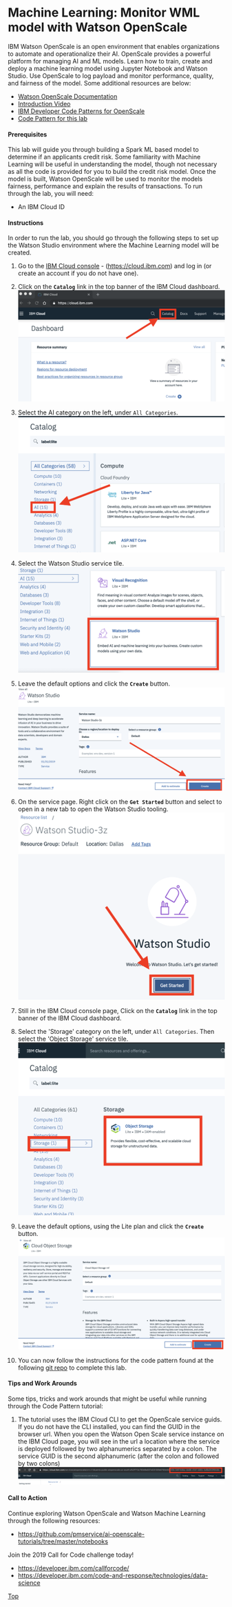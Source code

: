 # Machine Learning: Monitor WML model with Watson OpenScale

IBM Watson OpenScale is an open environment that enables organizations to automate and operationalize their AI. OpenScale provides a powerful platform for managing AI and ML models. Learn how to train, create and deploy a machine learning model using Jupyter Notebook and Watson Studio. Use OpenScale to log payload and monitor performance, quality, and fairness of the model. Some additional resources are below:

* [Watson OpenScale Documentation](https://cloud.ibm.com/docs/services/ai-openscale?topic=ai-openscale-gettingstarted#gettingstarted)
* [Introduction Video](https://www.youtube.com/watch?v=udSKUkGANHA&t=2s)
* [IBM Developer Code Patterns for OpenScale](https://developer.ibm.com/?s=openscale&orderby=date&order=DESC&post_type%5B%5D=ibmcode_patterns)
* [Code Pattern for this lab](https://developer.ibm.com/patterns/monitor-performance-fairness-and-quality-of-a-wml-model-with-ai-openscale-apis/)


#### Prerequisites

This lab will guide you through building a Spark ML based model to determine if an applicants credit risk. Some familiarity with Machine Learning will be useful in understanding the model, though not necessary as all the code is provided for you to build the credit risk model. Once the model is built, Watson OpenScale will be used to monitor the models fairness, performance and explain the results of transactions. To run through the lab, you will need:
* An IBM Cloud ID

#### Instructions

In order to run the lab, you should go through the following steps to set up the Watson Studio environment where the Machine Learning model will be created.

1. Go to the [IBM Cloud console]((https://cloud.ibm.com)) - (https://cloud.ibm.com) and log in (or create an account if you do not have one).

1. Click on the **`Catalog`** link in the top banner of the IBM Cloud dashboard.  
   ![catalog-link](docs/images/1.png)

1. Select the AI category on the left, under `All Categories`.  
   ![ai-filter](docs/images/2.png)

1. Select the Watson Studio service tile.  
   ![ws-tile](docs/images/3.png)

1. Leave the default options and click the **`Create`** button.  
   ![create-ws-instance](docs/images/4.png)

1. On the service page. Right click on the **`Get Started`** button and select to open in a new tab to open the Watson Studio tooling.  
   ![ws-tooling](docs/images/5.png)

1. Still in the IBM Cloud console page, Click on the **`Catalog`** link in the top banner of the IBM Cloud dashboard.  

1. Select the 'Storage' category on the left, under `All Categories`. Then select the 'Object Storage' service tile.
   ![cloud-cos](docs/images/6.png)

1. Leave the default options, using the Lite plan and click the **`Create`** button.  
   ![create-ws-instance](docs/images/7.png)

1. You can now follow the instructions for the code pattern found at the following [git repo](https://github.com/IBM/monitor-wml-model-with-watson-openscale/blob/master/README.md) to complete this lab.

#### Tips and Work Arounds

Some tips, tricks and work arounds that might be useful while running through the Code Pattern tutorial:

1. The tutorial uses the IBM Cloud CLI to get the OpenScale service guids. If you do not have the CLI installed, you can find the GUID in the browser url. When you open the Watson Open Scale service instance on the IBM Cloud page, you will see in the url a location where the service is deployed followed by two alphanumerics separated by a colon. The service GUID is the second alphanumeric (after the colon and followed by two colons)
   ![wos-url](docs/images/8.png)

#### Call to Action

Continue exploring Watson OpenScale and Watson Machine Learning through the following resources:
* https://github.com/pmservice/ai-openscale-tutorials/tree/master/notebooks

Join the 2019 Call for Code challenge today!
* https://developer.ibm.com/callforcode/
* https://developer.ibm.com/code-and-response/technologies/data-science

[Top](./)